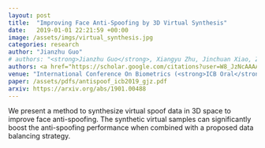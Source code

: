 ```yaml
---
layout: post
title:  "Improving Face Anti-Spoofing by 3D Virtual Synthesis"
date:   2019-01-01 22:21:59 +00:00
image: /assets/imgs/virtual_synthesis.jpg
categories: research
author: "Jianzhu Guo"
# authors: "<strong>Jianzhu Guo</strong>, Xiangyu Zhu, Jinchuan Xiao, Zhen Lei, Genxun Wan, Stan Z. Li"
authors: <a href="https://scholar.google.com/citations?user=W8_JzNcAAAAJ"><strong>Jianzhu Guo</strong></a>, <a href="https://scholar.google.com/citations?user=1rbNk5oAAAAJ">Xiangyu Zhu</a>, Jinchuan Xiao, <a href="https://scholar.google.com/citations?user=cuJ3QG8AAAAJ">Zhen Lei</a>, Genxun Wan, <a href="https://scholar.google.com/citations?user=Y-nyLGIAAAAJ">Stan Z. Li</a>
venue: "International Conference On Biometrics (<strong>ICB Oral</strong>), 2019"
paper: /assets/pdfs/antispoof_icb2019_gjz.pdf
arxiv: https://arxiv.org/abs/1901.00488
---
```

We present a method to synthesize virtual spoof data in 3D space to improve face anti-spoofing. The synthetic virtual samples can significantly boost the anti-spoofing performance when combined with a proposed data balancing strategy.
